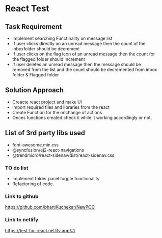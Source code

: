 # React Test

## Task Requirement

- Implement searching Functinality on message list
- If user clicks directly on an unread message then the count of the inboxfolder should be decrement
- If user clicks on the flag icon of an unread message then the count for the flagged folder should increment
- if user deletes an unread message then the message should be removed from the list and the count should be decremented from inbox folder & Flagged folder

## Solution Approach

- Creacte react project and make Ul
- import required files and libraries from the react
- Create Function for the onchange of actions
- Onces functions created check it while it working accordingly or not.

## List of 3rd party libs used

- font-awesome.min.css
- @syncfusion/ej2-react-navigations
- @trendmicro/react-sidenav/dist/react-sidenav.css

### TO do list

- Implement folder panel toggle functionality
- Refactoring of code.

### Link to github

https://github.com/bhartiKuchekar/NewPOC

### Link to netlify

https://test-for-react.netlify.app/#/
